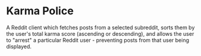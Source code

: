 # Karma Police

A Reddit client which fetches posts from a selected subreddit, sorts them by the user's total karma score (ascending or descending), and allows the user to "arrest" a particular Reddit user - preventing posts from that user being displayed.